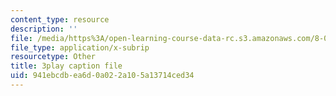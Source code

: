 ```yaml
---
content_type: resource
description: ''
file: /media/https%3A/open-learning-course-data-rc.s3.amazonaws.com/8-01sc-classical-mechanics-fall-2016/941ebcdbea6d0a022a105a13714ced34_tO6Wh_HhifI.srt
file_type: application/x-subrip
resourcetype: Other
title: 3play caption file
uid: 941ebcdb-ea6d-0a02-2a10-5a13714ced34
---
```

